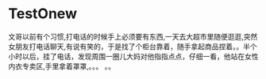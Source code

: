 # TestOnew
文哥以前有个习惯,打电话的时候手上必须要有东西,一天去大超市里随便逛逛,突然女朋友打电话聊天,有说有笑的，于是找了个柜台靠着，随手拿起商品捏着。。半个小时以后，挂了电话，发现周围一圈儿大妈对他指指点点，仔细一看，他站在女性内衣专卖区,手里拿着罩罩,。。。
。。
